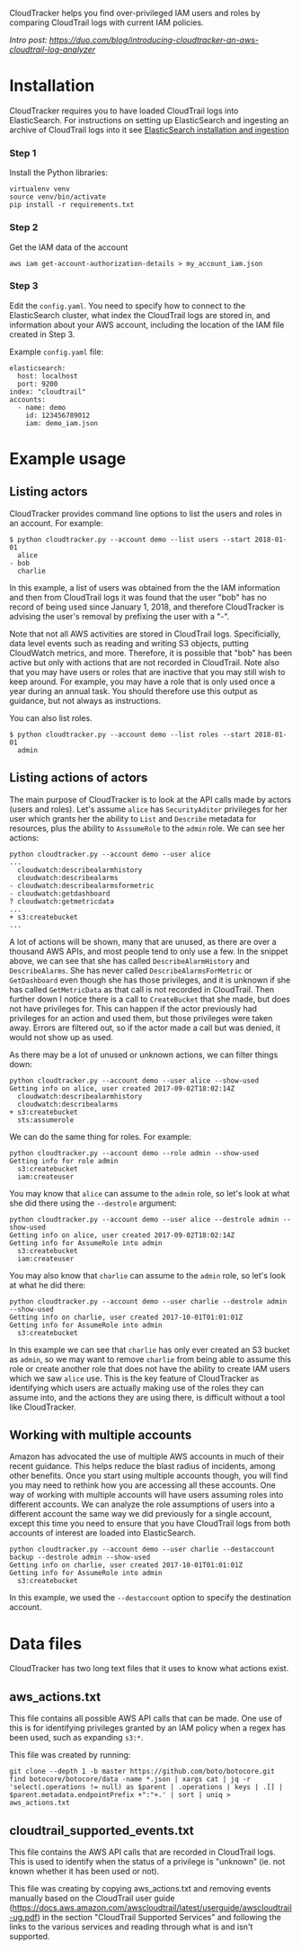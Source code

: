 CloudTracker helps you find over-privileged IAM users and roles by comparing CloudTrail logs with current IAM policies.

*Intro post: https://duo.com/blog/introducing-cloudtracker-an-aws-cloudtrail-log-analyzer*

Installation
============
CloudTracker requires you to have loaded CloudTrail logs into ElasticSearch.  For instructions on setting up ElasticSearch and ingesting an archive of CloudTrail logs into it see [ElasticSearch installation and ingestion](docs/elasticsearch.md)

### Step 1
Install the Python libraries:
```
virtualenv venv
source venv/bin/activate
pip install -r requirements.txt
```

### Step 2
Get the IAM data of the account

```
aws iam get-account-authorization-details > my_account_iam.json
```

### Step 3
Edit the `config.yaml`.  You need to specify how to connect to the ElasticSearch cluster, what index the CloudTrail logs are stored in, and information about your AWS account, including the location of the IAM file created in Step 3.

Example `config.yaml` file:
```
elasticsearch:
  host: localhost
  port: 9200
index: "cloudtrail"
accounts:
  - name: demo
    id: 123456789012
    iam: demo_iam.json
```

Example usage
=======

Listing actors
-------
CloudTracker provides command line options to list the users and roles in an account. For example:
```
$ python cloudtracker.py --account demo --list users --start 2018-01-01
  alice
- bob
  charlie
```

In this example, a list of users was obtained from the the IAM information and then from CloudTrail logs it was found that the user "bob" has no record of being used since January 1, 2018, and therefore CloudTracker is advising the user's removal by prefixing the user with a "-".  

Note that not all AWS activities are stored in CloudTrail logs.  Specificially, data level events such as reading and writing S3 objects, putting CloudWatch metrics, and more.  Therefore, it is possible that "bob" has been active but only with actions that are not recorded in CloudTrail.  Note also that you may have users or roles that are inactive that you may still wish to keep around.  For example, you may have a role that is only used once a year during an annual task.  You should therefore use this output as guidance, but not always as instructions.

You can also list roles.

```
$ python cloudtracker.py --account demo --list roles --start 2018-01-01
  admin
```

Listing actions of actors
-----------
The main purpose of CloudTracker is to look at the API calls made by actors (users and roles).  Let's assume `alice` has `SecurityAditor` privileges for her user which grants her the ability to `List` and `Describe` metadata for resources, plus the ability to `AsssumeRole` to the `admin` role.  We can see her actions:

```
python cloudtracker.py --account demo --user alice
...
  cloudwatch:describealarmhistory
  cloudwatch:describealarms
- cloudwatch:describealarmsformetric
- cloudwatch:getdashboard
? cloudwatch:getmetricdata
...
+ s3:createbucket
...
```

A lot of actions will be shown, many that are unused, as there are over a thousand AWS APIs, and most people tend to only use a few. In the snippet above, we can see that she has called `DescribeAlarmHistory` and `DescribeAlarms`.  She has never called `DescribeAlarmsForMetric` or `GetDashboard` even though she has those privileges, and it is unknown if she has called `GetMetricData` as that call is not recorded in CloudTrail.  Then further down I notice there is a call to `CreateBucket` that she made, but does not have privileges for.  This can happen if the actor previously had privileges for an action and used them, but those privileges were taken away.  Errors are filtered out, so if the actor made a call but was denied, it would not show up as used.

As there may be a lot of unused or unknown actions, we can filter things down:
```
python cloudtracker.py --account demo --user alice --show-used
Getting info on alice, user created 2017-09-02T18:02:14Z
  cloudwatch:describealarmhistory
  cloudwatch:describealarms
+ s3:createbucket
  sts:assumerole
```

We can do the same thing for roles.  For example:
```
python cloudtracker.py --account demo --role admin --show-used
Getting info for role admin
  s3:createbucket
  iam:createuser
```


You may know that `alice` can assume to the `admin` role, so let's look at what she did there using the `--destrole` argument:
```
python cloudtracker.py --account demo --user alice --destrole admin --show-used
Getting info on alice, user created 2017-09-02T18:02:14Z
Getting info for AssumeRole into admin
  s3:createbucket
  iam:createuser
```

You may also know that `charlie` can assume to the `admin` role, so let's look at what he did there:
```
python cloudtracker.py --account demo --user charlie --destrole admin --show-used
Getting info on charlie, user created 2017-10-01T01:01:01Z
Getting info for AssumeRole into admin
  s3:createbucket
```

In this example we can see that `charlie` has only ever created an S3 bucket as `admin`, so we may want to remove `charlie` from being able to assume this role or create another role that does not have the ability to create IAM users which we saw `alice` use.  This is the key feature of CloudTracker as identifying which users are actually making use of the roles they can assume into, and the actions they are using there, is difficult without a tool like CloudTracker.

Working with multiple accounts
-----------------
Amazon has advocated the use of multiple AWS accounts in much of their recent guidance.  This helps reduce the blast radius of incidents, among other benefits.  Once you start using multiple accounts though, you will find you may need to rethink how you are accessing all these accounts.  One way of working with multiple accounts will have users assuming roles into different accounts.  We can analyze the role assumptions of users into a different account the same way we did previously for a single account, except this time you need to ensure that you have CloudTrail logs from both accounts of interest are loaded into ElasticSearch.


```
python cloudtracker.py --account demo --user charlie --destaccount backup --destrole admin --show-used
Getting info on charlie, user created 2017-10-01T01:01:01Z
Getting info for AssumeRole into admin
  s3:createbucket
```

In this example, we used the `--destaccount` option to specify the destination account.


Data files
=============
CloudTracker has two long text files that it uses to know what actions exist.

aws_actions.txt
---------------
This file contains all possible AWS API calls that can be made.  One use of this is for identifying privileges granted by an IAM policy when a regex has been used, such as expanding `s3:*`.

This file was created by running:
```
git clone --depth 1 -b master https://github.com/boto/botocore.git
find botocore/botocore/data -name *.json | xargs cat | jq -r 'select(.operations != null) as $parent | .operations | keys | .[] | $parent.metadata.endpointPrefix +":"+.' | sort | uniq > aws_actions.txt
```

cloudtrail_supported_events.txt
-------------------------------
This file contains the AWS API calls that are recorded in CloudTrail logs.  This is used to identify when the status of a privilege is "unknown" (ie. not known whether it has been used or not).

This file was creating by copying aws_actions.txt and removing events manually based on the CloudTrail user guide (https://docs.aws.amazon.com/awscloudtrail/latest/userguide/awscloudtrail-ug.pdf) in the section "CloudTrail Supported Services" and following the links to the various services and reading through what is and isn't supported.

